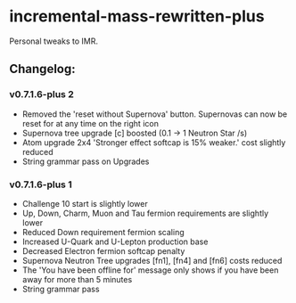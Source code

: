 # incremental-mass-rewritten-plus

Personal tweaks to IMR.

## Changelog:

### v0.7.1.6-plus 2

- Removed the 'reset without Supernova' button. Supernovas can now be reset for at any time on the right icon
- Supernova tree upgrade [c] boosted (0.1 -> 1 Neutron Star /s)
- Atom upgrade 2x4 'Stronger effect softcap is 15% weaker.' cost slightly reduced
- String grammar pass on Upgrades

### v0.7.1.6-plus 1

- Challenge 10 start is slightly lower
- Up, Down, Charm, Muon and Tau fermion requirements are slightly lower
- Reduced Down requirement fermion scaling
- Increased U-Quark and U-Lepton production base
- Decreased Electron fermion softcap penalty
- Supernova Neutron Tree upgrades [fn1], [fn4] and [fn6] costs reduced
- The 'You have been offline for' message only shows if you have been away for more than 5 minutes
- String grammar pass
